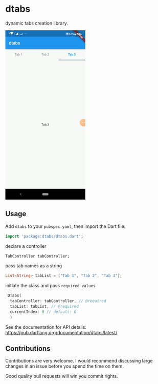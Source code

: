 # dtabs

dynamic tabs creation library.

<img src="https://raw.githubusercontent.com/himanshu64/dtabs/main/screenshots/example.gif" alt="dtabs" width="250" />

## Usage

Add `dtabs` to your `pubspec.yaml`, then import the Dart file:

```dart
import 'package:dtabs/dtabs.dart';
```

declare a controller

```dart
TabController tabController;

```

pass tab names as a string

```dart
List<String> tabList = ["Tab 1", "Tab 2", "Tab 3"];
```

initiate the class and pass `required values`

```dart
 DTabs(
  tabController: tabController, // @required
  tabList: tabList, // @required
  currentIndex: 0 // default: 0
  )
```

See the documentation for API details: https://pub.dartlang.org/documentation/dtabs/latest/.

## Contributions

Contributions are very welcome. I would recommend discussing large changes in an issue before you spend the time on them.

Good quality pull requests will win you commit rights.
